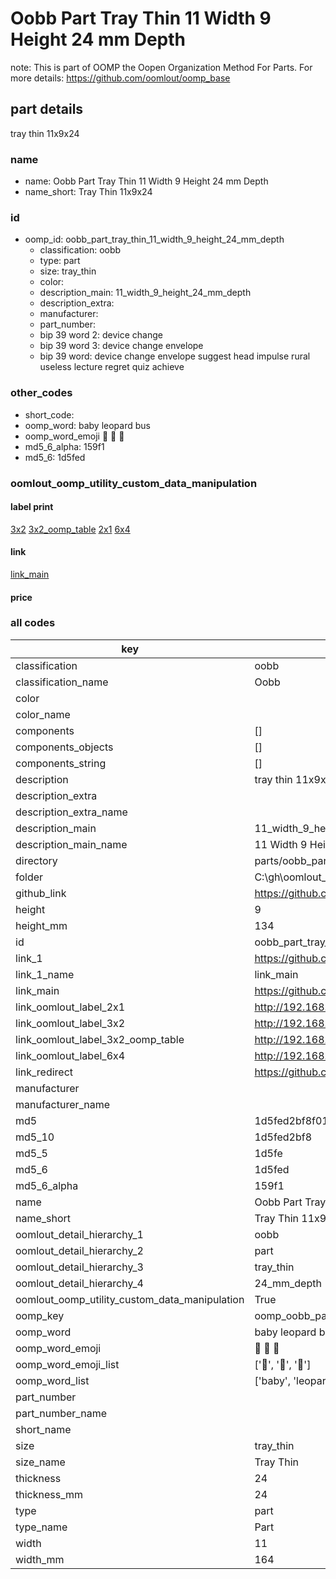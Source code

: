 # Oobb Part Tray Thin 11 Width 9 Height 24 mm Depth  

note: This is part of OOMP the Oopen Organization Method For Parts. For more details: https://github.com/oomlout/oomp_base

##  part details
  



tray thin 11x9x24



### name
* name: Oobb Part Tray Thin 11 Width 9 Height 24 mm Depth
* name_short: Tray Thin 11x9x24 
### id
* oomp_id: oobb_part_tray_thin_11_width_9_height_24_mm_depth
  * classification: oobb
  * type: part
  * size: tray_thin
  * color: 
  * description_main: 11_width_9_height_24_mm_depth
  * description_extra: 
  * manufacturer: 
  * part_number: 
  * bip 39 word 2: device change
  * bip 39 word 3: device change envelope
  * bip 39 word: device change envelope suggest head impulse rural useless lecture regret quiz achieve

### other_codes
* short_code: 
* oomp_word: baby leopard bus
* oomp_word_emoji :baby: :leopard: :bus:
* md5_6_alpha: 159f1
* md5_6: 1d5fed






### oomlout_oomp_utility_custom_data_manipulation
#### label print
[3x2](http://192.168.1.245:1112/?label=oomp%20159f1)
[3x2_oomp_table](http://192.168.1.108:1112/?label=oomp%20159f1)
[2x1](http://192.168.1.242:1112/?label=oomp%20159f1)
[6x4](http://192.168.1.55:1112/?label=oomp%20159f1)    

#### link

[link_main](https://github.com/oomlout/oomlout_oobb_version_4_generated_parts/tree/main/navigation_oomp/oobb/part/tray_thin/11_width_9_height_24_mm_depth/part)                              

#### price







### all codes 
| key | value |  
| --- | --- |  
| classification | oobb |  
| classification_name | Oobb |  
| color |  |  
| color_name |  |  
| components | [] |  
| components_objects | [] |  
| components_string | [] |  
| description | tray thin 11x9x24 |  
| description_extra |  |  
| description_extra_name |  |  
| description_main | 11_width_9_height_24_mm_depth |  
| description_main_name | 11 Width 9 Height 24 mm Depth |  
| directory | parts/oobb_part_tray_thin_11_width_9_height_24_mm_depth |  
| folder | C:\gh\oomlout_oobb_version_4_generated_parts\parts\oobb_part_tray_thin_11_width_9_height_24_mm_depth |  
| github_link | https://github.com/oomlout/oomlout_oomp_part_src/tree/main/parts/oobb_part_tray_thin_11_width_9_height_24_mm_depth |  
| height | 9 |  
| height_mm | 134 |  
| id | oobb_part_tray_thin_11_width_9_height_24_mm_depth |  
| link_1 | https://github.com/oomlout/oomlout_oobb_version_4_generated_parts/tree/main/navigation_oomp/oobb/part/tray_thin/11_width_9_height_24_mm_depth/part |  
| link_1_name | link_main |  
| link_main | https://github.com/oomlout/oomlout_oobb_version_4_generated_parts/tree/main/navigation_oomp/oobb/part/tray_thin/11_width_9_height_24_mm_depth/part |  
| link_oomlout_label_2x1 | http://192.168.1.242:1112/?label=oomp%20159f1 |  
| link_oomlout_label_3x2 | http://192.168.1.245:1112/?label=oomp%20159f1 |  
| link_oomlout_label_3x2_oomp_table | http://192.168.1.108:1112/?label=oomp%20159f1 |  
| link_oomlout_label_6x4 | http://192.168.1.55:1112/?label=oomp%20159f1 |  
| link_redirect | https://github.com/oomlout/oomlout_oobb_version_4_generated_parts/tree/main/parts/oobb_tray_thin_11_09_24 |  
| manufacturer |  |  
| manufacturer_name |  |  
| md5 | 1d5fed2bf8f017b1c8b50d8e978989e5 |  
| md5_10 | 1d5fed2bf8 |  
| md5_5 | 1d5fe |  
| md5_6 | 1d5fed |  
| md5_6_alpha | 159f1 |  
| name | Oobb Part Tray Thin 11 Width 9 Height 24 mm Depth |  
| name_short | Tray Thin 11x9x24  |  
| oomlout_detail_hierarchy_1 | oobb |  
| oomlout_detail_hierarchy_2 | part |  
| oomlout_detail_hierarchy_3 | tray_thin |  
| oomlout_detail_hierarchy_4 | 24_mm_depth |  
| oomlout_oomp_utility_custom_data_manipulation | True |  
| oomp_key | oomp_oobb_part_tray_thin_11_width_9_height_24_mm_depth |  
| oomp_word | baby leopard bus |  
| oomp_word_emoji | :baby: :leopard: :bus: |  
| oomp_word_emoji_list | [':baby:', ':leopard:', ':bus:'] |  
| oomp_word_list | ['baby', 'leopard', 'bus'] |  
| part_number |  |  
| part_number_name |  |  
| short_name |  |  
| size | tray_thin |  
| size_name | Tray Thin |  
| thickness | 24 |  
| thickness_mm | 24 |  
| type | part |  
| type_name | Part |  
| width | 11 |  
| width_mm | 164 |  
